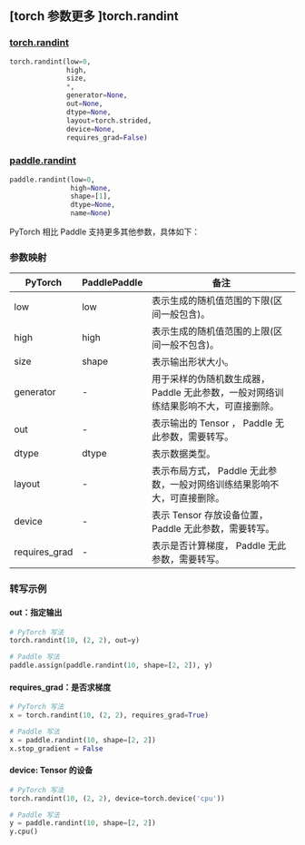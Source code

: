 ## [torch 参数更多 ]torch.randint
### [torch.randint](https://pytorch.org/docs/stable/generated/torch.randint.html?highlight=randint#torch.randint)
```python
torch.randint(low=0,
              high,
              size,
              *,
              generator=None,
              out=None,
              dtype=None,
              layout=torch.strided,
              device=None,
              requires_grad=False)
```

### [paddle.randint](https://www.paddlepaddle.org.cn/documentation/docs/zh/develop/api/paddle/randint_cn.html#randint)
```python
paddle.randint(low=0,
               high=None,
               shape=[1],
               dtype=None,
               name=None)
```

PyTorch 相比 Paddle 支持更多其他参数，具体如下：
### 参数映射
| PyTorch       | PaddlePaddle | 备注                                                   |
| ------------- | ------------ | ------------------------------------------------------ |
| low          | low        | 表示生成的随机值范围的下限(区间一般包含)。 |
| high          | high        | 表示生成的随机值范围的上限(区间一般不包含)。 |
| size          | shape        | 表示输出形状大小。 |
| generator  | -  | 用于采样的伪随机数生成器，Paddle 无此参数，一般对网络训练结果影响不大，可直接删除。 |
| out | -  | 表示输出的 Tensor ， Paddle 无此参数，需要转写。    |
| dtype           | dtype            | 表示数据类型。               |
| layout | -       | 表示布局方式， Paddle 无此参数，一般对网络训练结果影响不大，可直接删除。 |
| device     | -       | 表示 Tensor 存放设备位置，Paddle 无此参数，需要转写。 |
| requires_grad | -       | 表示是否计算梯度， Paddle 无此参数，需要转写。 |


### 转写示例
#### out：指定输出
```python
# PyTorch 写法
torch.randint(10, (2, 2), out=y)

# Paddle 写法
paddle.assign(paddle.randint(10, shape=[2, 2]), y)
```


#### requires_grad：是否求梯度
```python
# PyTorch 写法
x = torch.randint(10, (2, 2), requires_grad=True)

# Paddle 写法
x = paddle.randint(10, shape=[2, 2])
x.stop_gradient = False
```

#### device: Tensor 的设备
```python
# PyTorch 写法
torch.randint(10, (2, 2), device=torch.device('cpu'))

# Paddle 写法
y = paddle.randint(10, shape=[2, 2])
y.cpu()
```
